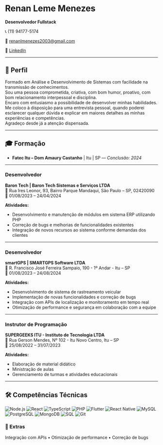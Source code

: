 # Renan Leme Menezes  
**Desenvolvedor Fullstack**

📞 (11) 94177-5174 

📧 renanlmenezes2003@gmail.com

🔗 [LinkedIn](https://www.linkedin.com/in/renan-leme-menezes-136760218/)

---

## 📌 Perfil

Formado em Análise e Desenvolvimento de Sistemas com facilidade na transmissão de conhecimentos.  
Sou uma pessoa comprometida, criativa, com bom humor, proativo, com bom relacionamento interpessoal e disciplina.  
Encaro com entusiasmo a possibilidade de desenvolver minhas habilidades.  
Me coloco à disposição para uma entrevista pessoal, quando poderei esclarecer qualquer dúvida e explicar em maiores detalhes as minhas experiências e competências.  
Agradeço desde já a atenção dispensada.

---

## 🎓 Formação

- **Fatec Itu – Dom Amaury Castanho** | Itu | SP — *Conclusão: 2024*

---

### Desenvolvedor  
**Baron Tech | Baron Tech Sistemas e Serviços LTDA**  
📍 Rua Ires Leonor, 93, Bairro Parque Mandaqui, São Paulo – SP, 02420090  
📅 01/08/2023 – 24/04/2024  

**Atividades:**  
- Desenvolvimento e manutenção de módulos em sistema ERP utilizando PHP  
- Correção de bugs e melhorias de funcionalidades existentes  
- Integração de novos recursos ao sistema conforme demandas dos clientes

---

### Desenvolvedor  
**smartGPS | SMARTGPS Software LTDA**  
📍 R. Francisco José Ferreira Sampaio, 190 - 1º Andar - Itu – SP  
📅 01/08/2023 – 24/08/2024  

**Atividades:**  
- Desenvolvimento de sistema de rastreamento veicular  
- Implementação de novas funcionalidades e correção de bugs  
- Integração com APIs de localização e monitoramento em tempo real  
- Otimização de performance e segurança em colaboração com a equipe

---

### Instrutor de Programação  
**SUPERGEEKS ITU - Instituto de Tecnologia LTDA**  
📍 Rua Gerson Mendes, Nº 102 - Itu Novo Centro, Itu – SP  
📅 25/08/2022 – 31/07/2023  

**Atividades:**  
- Elaboração de material didático  
- Ministração de aulas  
- Gerenciamento de turmas e atividades educacionais

---


## 🛠️ Competências Técnicas


![Node.js](https://img.shields.io/badge/-Node.js-339933?style=flat&logo=node.js&logoColor=white)  ![React](https://img.shields.io/badge/-React-20232A?style=flat&logo=react&logoColor=61DAFB)  ![TypeScript](https://img.shields.io/badge/-TypeScript-3178C6?style=flat&logo=typescript&logoColor=white)  ![PHP](https://img.shields.io/badge/-PHP-777BB4?style=flat&logo=php&logoColor=white) ![Flutter](https://img.shields.io/badge/-Flutter-02569B?style=flat&logo=flutter&logoColor=white)  ![React Native](https://img.shields.io/badge/-React%20Native-20232A?style=flat&logo=react&logoColor=61DAFB) ![MySQL](https://img.shields.io/badge/-MySQL-4479A1?style=flat&logo=mysql&logoColor=white)  ![PostgreSQL](https://img.shields.io/badge/-PostgreSQL-4169E1?style=flat&logo=postgresql&logoColor=white)  ![MongoDB](https://img.shields.io/badge/-MongoDB-47A248?style=flat&logo=mongodb&logoColor=white)  ![SQL](https://img.shields.io/badge/-SQL-003B57?style=flat&logo=sqlite&logoColor=white)
![Git](https://img.shields.io/badge/-Git-F05032?style=flat&logo=git&logoColor=white)  

### 🚀 Extras  
Integração com APIs • Otimização de performance • Correção de bugs
